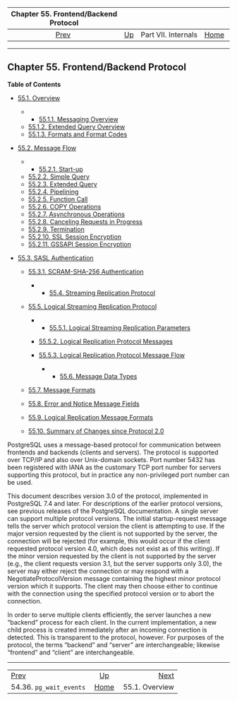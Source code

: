 <!--?xml version="1.0" encoding="UTF-8" standalone="no"?-->

|           Chapter 55. Frontend/Backend Protocol           |                                            |                     |                                                       |                                                  |
| :-------------------------------------------------------: | :----------------------------------------- | :-----------------: | ----------------------------------------------------: | -----------------------------------------------: |
| [Prev](view-pg-wait-events.html "54.36. pg_wait_events")  | [Up](internals.html "Part VII. Internals") | Part VII. Internals | [Home](index.html "PostgreSQL 17devel Documentation") |  [Next](protocol-overview.html "55.1. Overview") |

***

## Chapter 55. Frontend/Backend Protocol

**Table of Contents**

* [55.1. Overview](protocol-overview.html)

  * *   [55.1.1. Messaging Overview](protocol-overview.html#PROTOCOL-MESSAGE-CONCEPTS)
  * [55.1.2. Extended Query Overview](protocol-overview.html#PROTOCOL-QUERY-CONCEPTS)
  * [55.1.3. Formats and Format Codes](protocol-overview.html#PROTOCOL-FORMAT-CODES)

* [55.2. Message Flow](protocol-flow.html)

  * *   [55.2.1. Start-up](protocol-flow.html#PROTOCOL-FLOW-START-UP)
  * [55.2.2. Simple Query](protocol-flow.html#PROTOCOL-FLOW-SIMPLE-QUERY)
  * [55.2.3. Extended Query](protocol-flow.html#PROTOCOL-FLOW-EXT-QUERY)
  * [55.2.4. Pipelining](protocol-flow.html#PROTOCOL-FLOW-PIPELINING)
  * [55.2.5. Function Call](protocol-flow.html#PROTOCOL-FLOW-FUNCTION-CALL)
  * [55.2.6. COPY Operations](protocol-flow.html#PROTOCOL-COPY)
  * [55.2.7. Asynchronous Operations](protocol-flow.html#PROTOCOL-ASYNC)
  * [55.2.8. Canceling Requests in Progress](protocol-flow.html#PROTOCOL-FLOW-CANCELING-REQUESTS)
  * [55.2.9. Termination](protocol-flow.html#PROTOCOL-FLOW-TERMINATION)
  * [55.2.10. SSL Session Encryption](protocol-flow.html#PROTOCOL-FLOW-SSL)
  * [55.2.11. GSSAPI Session Encryption](protocol-flow.html#PROTOCOL-FLOW-GSSAPI)

* [55.3. SASL Authentication](sasl-authentication.html)

  * [55.3.1. SCRAM-SHA-256 Authentication](sasl-authentication.html#SASL-SCRAM-SHA-256)

      * *   [55.4. Streaming Replication Protocol](protocol-replication.html)
  * [55.5. Logical Streaming Replication Protocol](protocol-logical-replication.html)

    <!---->

      * *   [55.5.1. Logical Streaming Replication Parameters](protocol-logical-replication.html#PROTOCOL-LOGICAL-REPLICATION-PARAMS)
    * [55.5.2. Logical Replication Protocol Messages](protocol-logical-replication.html#PROTOCOL-LOGICAL-MESSAGES)
    * [55.5.3. Logical Replication Protocol Message Flow](protocol-logical-replication.html#PROTOCOL-LOGICAL-MESSAGES-FLOW)

      * *   [55.6. Message Data Types](protocol-message-types.html)
  * [55.7. Message Formats](protocol-message-formats.html)
  * [55.8. Error and Notice Message Fields](protocol-error-fields.html)
  * [55.9. Logical Replication Message Formats](protocol-logicalrep-message-formats.html)
  * [55.10. Summary of Changes since Protocol 2.0](protocol-changes.html)

PostgreSQL uses a message-based protocol for communication between frontends and backends (clients and servers). The protocol is supported over TCP/IP and also over Unix-domain sockets. Port number 5432 has been registered with IANA as the customary TCP port number for servers supporting this protocol, but in practice any non-privileged port number can be used.

This document describes version 3.0 of the protocol, implemented in PostgreSQL 7.4 and later. For descriptions of the earlier protocol versions, see previous releases of the PostgreSQL documentation. A single server can support multiple protocol versions. The initial startup-request message tells the server which protocol version the client is attempting to use. If the major version requested by the client is not supported by the server, the connection will be rejected (for example, this would occur if the client requested protocol version 4.0, which does not exist as of this writing). If the minor version requested by the client is not supported by the server (e.g., the client requests version 3.1, but the server supports only 3.0), the server may either reject the connection or may respond with a NegotiateProtocolVersion message containing the highest minor protocol version which it supports. The client may then choose either to continue with the connection using the specified protocol version or to abort the connection.

In order to serve multiple clients efficiently, the server launches a new “backend” process for each client. In the current implementation, a new child process is created immediately after an incoming connection is detected. This is transparent to the protocol, however. For purposes of the protocol, the terms “backend” and “server” are interchangeable; likewise “frontend” and “client” are interchangeable.

***

|                                                           |                                                       |                                                  |
| :-------------------------------------------------------- | :---------------------------------------------------: | -----------------------------------------------: |
| [Prev](view-pg-wait-events.html "54.36. pg_wait_events")  |       [Up](internals.html "Part VII. Internals")      |  [Next](protocol-overview.html "55.1. Overview") |
| 54.36. `pg_wait_events`                                   | [Home](index.html "PostgreSQL 17devel Documentation") |                                   55.1. Overview |
